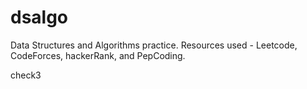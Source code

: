 # dsalgo
Data Structures and Algorithms practice. Resources used - Leetcode, CodeForces, hackerRank, and PepCoding.

check3

